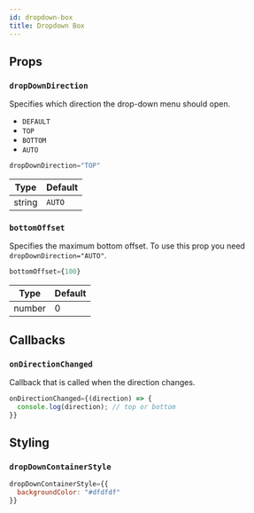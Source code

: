 ```yaml
---
id: dropdown-box
title: Dropdown Box
---
```


## Props
### `dropDownDirection`
Specifies which direction the drop-down menu should open.
+ `DEFAULT`
+ `TOP`
+ `BOTTOM`
+ `AUTO`

```jsx
dropDownDirection="TOP"
```
| Type     | Default  |
| -------- | -------- |
| string   | `AUTO`   |

### `bottomOffset`
Specifies the maximum bottom offset. To use this prop you need `dropDownDirection="AUTO"`.

```jsx
bottomOffset={100}
```
| Type     | Default  |
| -------- | -------- |
| number   | 0        |

## Callbacks
### `onDirectionChanged`
Callback that is called when the direction changes.

```jsx
onDirectionChanged={(direction) => {
  console.log(direction); // top or bottom
}}
```

## Styling
### `dropDownContainerStyle`
```jsx
dropDownContainerStyle={{
  backgroundColor: "#dfdfdf"
}}
```